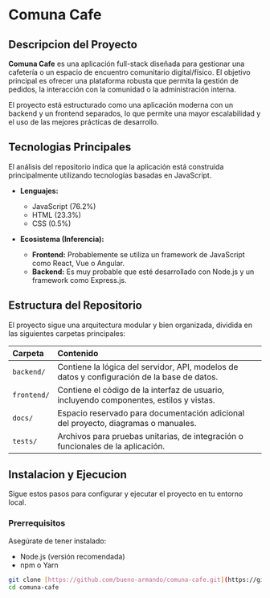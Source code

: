 # Comuna Cafe

## Descripcion del Proyecto

**Comuna Cafe** es una aplicación full-stack diseñada para gestionar una cafetería o un espacio de encuentro comunitario digital/físico. El objetivo principal es ofrecer una plataforma robusta que permita la gestión de pedidos, la interacción con la comunidad o la administración interna.

El proyecto está estructurado como una aplicación moderna con un backend y un frontend separados, lo que permite una mayor escalabilidad y el uso de las mejores prácticas de desarrollo.

## Tecnologias Principales

El análisis del repositorio indica que la aplicación está construida principalmente utilizando tecnologías basadas en JavaScript.

* **Lenguajes:**
    * JavaScript (76.2%)
    * HTML (23.3%)
    * CSS (0.5%)

* **Ecosistema (Inferencia):**
    * **Frontend:** Probablemente se utiliza un framework de JavaScript como React, Vue o Angular.
    * **Backend:** Es muy probable que esté desarrollado con Node.js y un framework como Express.js.

## Estructura del Repositorio

El proyecto sigue una arquitectura modular y bien organizada, dividida en las siguientes carpetas principales:

| Carpeta | Contenido |
| :--- | :--- |
| `backend/` | Contiene la lógica del servidor, API, modelos de datos y configuración de la base de datos. |
| `frontend/` | Contiene el código de la interfaz de usuario, incluyendo componentes, estilos y vistas. |
| `docs/` | Espacio reservado para documentación adicional del proyecto, diagramas o manuales. |
| `tests/` | Archivos para pruebas unitarias, de integración o funcionales de la aplicación. |

## Instalacion y Ejecucion

Sigue estos pasos para configurar y ejecutar el proyecto en tu entorno local.

### Prerrequisitos

Asegúrate de tener instalado:

* Node.js (versión recomendada)
* npm o Yarn


```bash
git clone [https://github.com/bueno-armando/comuna-cafe.git](https://github.com/bueno-armando/comuna-cafe.git)
cd comuna-cafe
